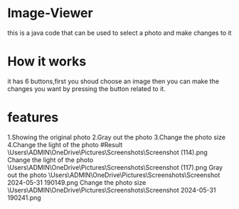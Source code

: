 # Image-Viewer
this is a java code that can be used to select a photo and make changes to it
# How it works
it has 6 buttons,first you shoud choose an image then you can make the changes you want by pressing the button related to it.
# features
1.Showing the original photo
2.Gray out the photo
3.Change the photo size
4.Change the light of the photo
#Result
\Users\ADMIN\OneDrive\Pictures\Screenshots\Screenshot (114).png
Change the light of the photo
\Users\ADMIN\OneDrive\Pictures\Screenshots\Screenshot (117).png
Gray out the photo
\Users\ADMIN\OneDrive\Pictures\Screenshots\Screenshot 2024-05-31 190149.png
Change the photo size
\Users\ADMIN\OneDrive\Pictures\Screenshots\Screenshot 2024-05-31 190241.png
